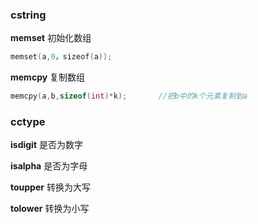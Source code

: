 ### cstring

**memset** 初始化数组

```cpp
memset(a,0，sizeof(a));
```

**memcpy** 复制数组

```cpp
memcpy(a,b,sizeof(int)*k);       //把b中的k个元素复制到a
```

### cctype

**isdigit**   是否为数字

**isalpha** 是否为字母

**toupper** 转换为大写

**tolower** 转换为小写

### 



